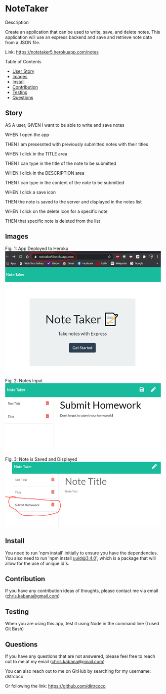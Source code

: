 # NoteTaker

Description

Create an application that can be used to write, save, and delete notes. This application will use an express backend and save and retrieve note data from a JSON file.

Link: https://notetaker5.herokuapp.com/notes

Table of Contents
* [User Story](#story)
* [Images](#images)
* [Install](#install)
* [Contribution](#contribution)
* [Testing](#testing)
* [Questions](#questions)

## Story

AS A user, GIVEN I want to be able to write and save notes

WHEN I open the app

THEN I am presesnted with previously submitted notes with their titles

WHEN I click in the TITLE area

THEN I can type in the title of the note to be submitted

WHEN I click in the DESCRIPTION area

THEN I can type in the content of the note to be submitted

WHEN I click a save icon

THEN the note is saved to the server and displayed in the notes list

WHEN I click on the delete icon for a specific note

THEN that specific note is deleted from the list

## Images

Fig. 1: App Deployed to Heroku
![Deployed](/Deployed.PNG)

Fig. 2: Notes Input
![Notes Input](/Notes.PNG)

Fig. 3: Note is Saved and Displayed
![Note Saved and Displayed](/Saved.PNG)

## Install

You need to run 'npm install' initially to ensure you have the dependencies. You also need to run 'npm install uuid@3.4.0', which is a package that will allow for the use of unique id's.

## Contribution

If you have any contribution ideas of thoughts, please contact me via email (chris.kabana@gmail.com)

## Testing

When you are using this app, test it using Node in the command line (I used Git Bash)

## Questions

If you have any questions that are not answered, please feel free to reach out to me at my email (chris.kabana@gmail.com)

You can also reach out to me on GitHub by searching for my username: dktrcoco

Or following the link: https://github.com/dktrcoco
